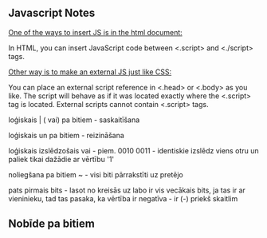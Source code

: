 
<h2>Javascript Notes</h2>

<u>One of the ways to insert JS is  in the html document:</u>
<p>In HTML, you can insert JavaScript code  between <.script> and <./script> tags.</p>

<u>Other way is to make an external JS just like CSS:</u>
<p>You can place an external script reference in <.head> or <.body> as you like.
The script will behave as if it was located exactly where the <.script> tag is located. External scripts cannot contain <.script> tags.</p>

<p>loģiskais | ( vai) pa bitiem - saskaitīšana</p>
<p>loģiskais un pa bitiem - reizināšana</p>
<p>loģiskais izslēdzošais vai - piem. 0010
                                      0011  - identiskie izslēdz viens otru un paliek tikai dažādie ar vērtību '1' </p>
<p> noliegšana pa bitiem ~ - visi biti pārrakstīti uz pretējo </p>
<p>pats pirmais bits - lasot no kreisās uz labo ir vis vecākais bits, ja tas ir ar vieninieku, tad tas pasaka, ka vērtība ir negatīva - ir (-) priekš skaitlim</p>

<h2>Nobīde pa bitiem</h2>

<p>


</p>
